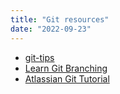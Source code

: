 ```yaml
---
title: "Git resources"
date: "2022-09-23"
---
```


- [git-tips](https://github.com/Imangazaliev/git-tips)
- [Learn Git Branching](https://learngitbranching.js.org/)
- [Atlassian Git Tutorial](https://www.atlassian.com/git/tutorials)